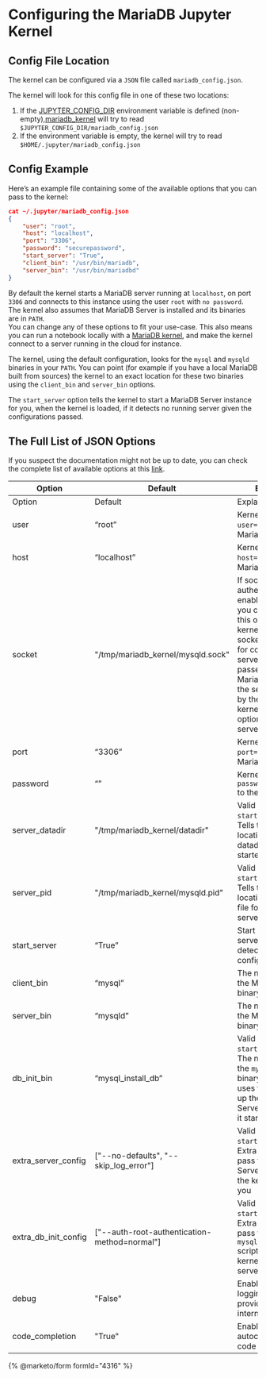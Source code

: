 # Configuring the MariaDB Jupyter Kernel

## Config File Location

The kernel can be configured via a `JSON` file called `mariadb_config.json`.

The kernel will look for this config file in one of these two locations:

1. If the [JUPYTER\_CONFIG\_DIR](https://jupyter.readthedocs.io/en/latest/use/jupyter-directories.html#envvar-JUPYTER_CONFIG_DIR) environment variable is defined (non-empty),[mariadb\_kernel](https://github.com/MariaDB/mariadb_kernel) will try to read `$JUPYTER_CONFIG_DIR/mariadb_config.json`
2. If the environment variable is empty, the kernel will try to read `$HOME/.jupyter/mariadb_config.json`

## Config Example

Here’s an example file containing some of the available options that you can pass to the kernel:

```json
cat ~/.jupyter/mariadb_config.json
{
    "user": "root",
    "host": "localhost",
    "port": "3306",
    "password": "securepassword",
    "start_server": "True",
    "client_bin": "/usr/bin/mariadb",
    "server_bin": "/usr/bin/mariadbd"
}
```

By default the kernel starts a MariaDB server running at `localhost`, on port `3306` and connects to this instance using the user `root` with `no password`. The kernel also assumes that MariaDB Server is installed and its binaries are in `PATH`.\
You can change any of these options to fit your use-case. This also means you can run a notebook locally with a [MariaDB kernel](https://github.com/MariaDB/mariadb_kernel), and make the kernel connect to a server running in the cloud for instance.

The kernel, using the default configuration, looks for the `mysql` and `mysqld` binaries in your `PATH`. You can point (for example if you have a local MariaDB built from sources) the kernel to an exact location for these two binaries using the `client_bin` and `server_bin` options.

The `start_server` option tells the kernel to start a MariaDB Server instance for you, when the kernel is loaded, if it detects no running server given the configurations passed.

## The Full List of JSON Options

If you suspect the documentation might not be up to date, you can check the complete list of available options at this [link](https://github.com/MariaDB/mariadb_kernel/blob/master/mariadb_kernel/client_config.py#L14).

| Option                  | Default                                       | Explanation                                                                                                                                                                                                                                                                                                            |
| ----------------------- | --------------------------------------------- | ---------------------------------------------------------------------------------------------------------------------------------------------------------------------------------------------------------------------------------------------------------------------------------------------------------------------- |
| Option                  | Default                                       | Explanation                                                                                                                                                                                                                                                                                                            |
| user                    | “root”                                        | Kernel passes `--user=root` to the MariaDB client                                                                                                                                                                                                                                                                      |
| host                    | “localhost”                                   | Kernel passes `--host=localhost` to the MariaDB client                                                                                                                                                                                                                                                                 |
| socket                  | "/tmp/mariadb\_kernel/mysqld.sock"            | If socket authentication is enabled in MariaDB, you can configure this option to tell the kernel that it can use socket authentication for connecting to the server. `--socket` is passed to the MariaDB client and if the server is started by the kernel, the kernel passes the option to the MariaDB server as well |
| port                    | “3306”                                        | Kernel passes `--port=3306` to the MariaDB client                                                                                                                                                                                                                                                                      |
| password                | “”                                            | Kernel passes `--password=”your_pass”` to the MariaDB client                                                                                                                                                                                                                                                           |
| server\_datadir         | "/tmp/mariadb\_kernel/datadir"                | Valid only if `start_server=True`. Tells the kernel the location of the datadir for the started server                                                                                                                                                                                                                 |
| server\_pid             | "/tmp/mariadb\_kernel/mysqld.pid"             | Valid only if `start_server=True`. Tells the kernel the location of the PID file for the started server                                                                                                                                                                                                                |
| start\_server           | “True”                                        | Start a server if no server running is detected for this config                                                                                                                                                                                                                                                        |
| client\_bin             | “mysql”                                       | The name or path for the MariaDB client binary                                                                                                                                                                                                                                                                         |
| server\_bin             | “mysqld”                                      | The name or path for the MariaDB server binary                                                                                                                                                                                                                                                                         |
| db\_init\_bin           | “mysql\_install\_db”                          | Valid only if `start_server=True`. The name or path for the `mysql_install_db` binary. The kernel uses this tool to set up the MariaDB Server instance that it starts for you                                                                                                                                          |
| extra\_server\_config   | \["--no-defaults", "--skip\_log\_error"]      | Valid only if `start_server=True`. Extra arguments to pass to the MariaDB Server instance that the kernel starts for you                                                                                                                                                                                               |
| extra\_db\_init\_config | \["--auth-root-authentication-method=normal"] | Valid only if `start_server=True`. Extra arguments to pass the `mysql_install_db` script when the kernel sets up the server                                                                                                                                                                                            |
| debug                   | "False"                                       | Enables debug logging which provides lots of internals information                                                                                                                                                                                                                                                     |
| code\_completion        | "True"                                        | Enables SQL autocompletion and code introspection                                                                                                                                                                                                                                                                      |


{% @marketo/form formId="4316" %}
